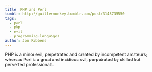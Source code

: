 ```yaml
---
title: PHP and Perl
tumblr: http://guillermonkey.tumblr.com/post/3143735550
tags:
  - perl
  - php
  - evil
  - programming-languages
author: Jon Ribbens
---
```


PHP is a minor evil, perpetrated and created by incompetent amateurs; whereas Perl is a great and insidious evil, perpetrated by skilled but perverted professionals.

